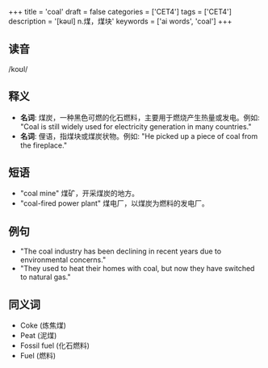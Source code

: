 +++
title = 'coal'
draft = false
categories = ['CET4']
tags = ['CET4']
description = '[kəul] n.煤，煤块'
keywords = ['ai words', 'coal']
+++

## 读音
/koʊl/

## 释义
- **名词**: 煤炭，一种黑色可燃的化石燃料，主要用于燃烧产生热量或发电。例如: "Coal is still widely used for electricity generation in many countries."
- **名词**: 俚语，指煤块或煤炭状物。例如: "He picked up a piece of coal from the fireplace."

## 短语
- "coal mine" 煤矿，开采煤炭的地方。
- "coal-fired power plant" 煤电厂，以煤炭为燃料的发电厂。

## 例句
- "The coal industry has been declining in recent years due to environmental concerns."
- "They used to heat their homes with coal, but now they have switched to natural gas."

## 同义词
- Coke (炼焦煤)
- Peat (泥煤)
- Fossil fuel (化石燃料)
- Fuel (燃料)
